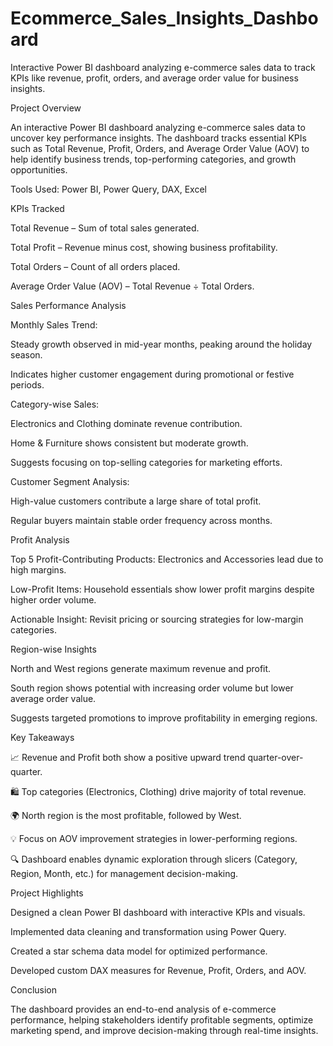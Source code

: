 # Ecommerce_Sales_Insights_Dashboard
Interactive Power BI dashboard analyzing e-commerce sales data to track KPIs like revenue, profit, orders, and average order value for business insights.

Project Overview

An interactive Power BI dashboard analyzing e-commerce sales data to uncover key performance insights.
The dashboard tracks essential KPIs such as Total Revenue, Profit, Orders, and Average Order Value (AOV) to help identify business trends, top-performing categories, and growth opportunities.

Tools Used: Power BI, Power Query, DAX, Excel

KPIs Tracked

Total Revenue – Sum of total sales generated.

Total Profit – Revenue minus cost, showing business profitability.

Total Orders – Count of all orders placed.

Average Order Value (AOV) – Total Revenue ÷ Total Orders.

Sales Performance Analysis

Monthly Sales Trend:

Steady growth observed in mid-year months, peaking around the holiday season.

Indicates higher customer engagement during promotional or festive periods.

Category-wise Sales:

Electronics and Clothing dominate revenue contribution.

Home & Furniture shows consistent but moderate growth.

Suggests focusing on top-selling categories for marketing efforts.

Customer Segment Analysis:

High-value customers contribute a large share of total profit.

Regular buyers maintain stable order frequency across months.

Profit Analysis

Top 5 Profit-Contributing Products: Electronics and Accessories lead due to high margins.

Low-Profit Items: Household essentials show lower profit margins despite higher order volume.

Actionable Insight: Revisit pricing or sourcing strategies for low-margin categories.

Region-wise Insights

North and West regions generate maximum revenue and profit.

South region shows potential with increasing order volume but lower average order value.

Suggests targeted promotions to improve profitability in emerging regions.

Key Takeaways

📈 Revenue and Profit both show a positive upward trend quarter-over-quarter.

🛍️ Top categories (Electronics, Clothing) drive majority of total revenue.

🌍 North region is the most profitable, followed by West.

💡 Focus on AOV improvement strategies in lower-performing regions.

🔍 Dashboard enables dynamic exploration through slicers (Category, Region, Month, etc.) for management decision-making.

Project Highlights

Designed a clean Power BI dashboard with interactive KPIs and visuals.

Implemented data cleaning and transformation using Power Query.

Created a star schema data model for optimized performance.

Developed custom DAX measures for Revenue, Profit, Orders, and AOV.

Conclusion

The dashboard provides an end-to-end analysis of e-commerce performance, helping stakeholders identify profitable segments, optimize marketing spend, and improve decision-making through real-time insights.
